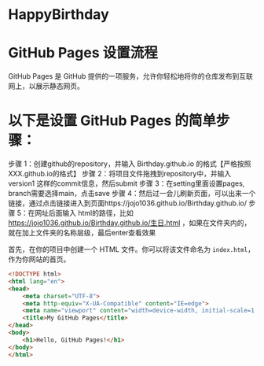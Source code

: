 # HappyBirthday
# GitHub Pages 设置流程

GitHub Pages 是 GitHub 提供的一项服务，允许你轻松地将你的仓库发布到互联网上，以展示静态网页。

# 以下是设置 GitHub Pages 的简单步骤：

步骤 1：创建github的repository，并输入 Birthday.github.io 的格式【严格按照XXX.github.io的格式】
步骤 2：将项目文件拖拽到repository中，并输入 version1 这样的commit信息，然后submit
步骤 3：在setting里面设置pages, branch需要选择main，点击save
步骤 4：然后过一会儿刷新页面，可以出来一个链接，通过点击链接进入到页面https://jojo1036.github.io/Birthday.github.io/ 
步骤 5：在网址后面输入 html的路径，比如 https://jojo1036.github.io/Birthday.github.io/生日.html ，如果在文件夹内的，就在加上文件夹的名称层级，最后enter查看效果

首先，在你的项目中创建一个 HTML 文件。你可以将该文件命名为 `index.html`，作为你网站的首页。

```html
<!DOCTYPE html>
<html lang="en">
<head>
    <meta charset="UTF-8">
    <meta http-equiv="X-UA-Compatible" content="IE=edge">
    <meta name="viewport" content="width=device-width, initial-scale=1.0">
    <title>My GitHub Pages</title>
</head>
<body>
    <h1>Hello, GitHub Pages!</h1>
</body>
</html>
